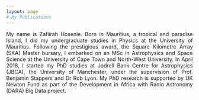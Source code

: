 ```yaml
---
layout: page
# My Publications
---
```



<p style='text-align: justify;'> My name is Zafiirah Hosenie. Born in Mauritius, a tropical and paradise Island, I did my undergraduate studies in Physics at the University of Mauritius. Following the prestigious award, the Square Kilometre Array (SKA) Master bursary, I embarked on an MSc in Astrophysics and Space Science at the University of Cape Town and North-West University. In April 2018, I started my PhD studies at Jodrell Bank Centre for Astrophysics (JBCA), the University of Manchester, under the supervision of Prof. Benjamin Stappers and Dr Rob Lyon. My PhD research is supported by UK Newton Fund as part of the Development in Africa with Radio Astronomy (DARA) Big Data project. </p>



